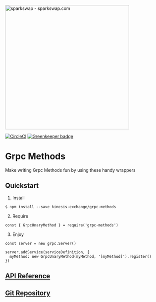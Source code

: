 <img src="https://sparkswap.com/img/logo.svg" alt="sparkswap - sparkswap.com" width="400">

[![CircleCI](https://circleci.com/gh/sparkswap/grpc-methods.svg?style=svg)](https://circleci.com/gh/sparkswap/grpc-methods)
[![Greenkeeper badge](https://badges.greenkeeper.io/sparkswap/grpc-methods.svg)](https://greenkeeper.io/)

Grpc Methods
============

Make writing Grpc Methods fun by using these handy wrappers

## Quickstart

1. Install

```
$ npm install --save kinesis-exchange/grpc-methods
```

2. Require

```
const { GrpcUnaryMethod } = require('grpc-methods')
```

3. Enjoy

```
const server = new grpc.Server()

server.addService(serviceDefinition, {
  myMethod: new GrpcUnaryMethod(myMethod, '[myMethod]').register()
})
```

## [API Reference](http://grpc-methods.kinesis.engineering)

## [Git Repository](http://github.com/kinesis-exchange/grpc-methods)
